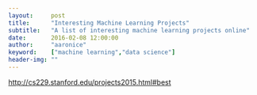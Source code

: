 ```yaml
---
layout:     post
title:      "Interesting Machine Learning Projects"
subtitle:   "A list of interesting machine learning projects online"
date:       2016-02-08 12:00:00
author:     "aaronice"
keyword:    ["machine learning","data science"]
header-img: ""
---
```


http://cs229.stanford.edu/projects2015.html#best

